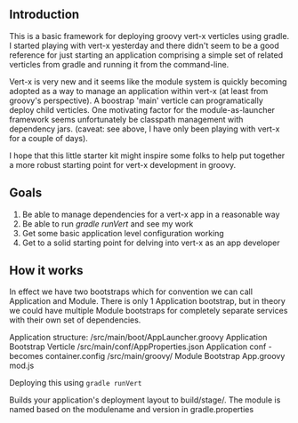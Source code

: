 ## Introduction

This is a basic framework for deploying groovy vert-x verticles using gradle. I started playing with vert-x yesterday and there didn't seem to be a good reference for just starting an application comprising a simple set of related verticles from gradle and running it from the command-line.

Vert-x is very new and it seems like the module system is quickly becoming adopted as a way to manage an application within vert-x (at least from groovy's perspective). A boostrap 'main' verticle can programatically deploy child verticles. One motivating factor for the module-as-launcher framework seems unfortunately be classpath management with dependency jars.  (caveat: see above, I have only been playing with vert-x for a couple of days).

I hope that this little starter kit might inspire some folks to help put together a more robust starting point for vert-x development in groovy.



## Goals
1. Be able to manage dependencies for a vert-x app in a reasonable way
2. Be able to run *gradle runVert* and see my work
3. Get some basic application level configuration working
4. Get to a solid starting point for delving into vert-x as an app developer


## How it works

In effect we have two bootstraps which for convention we can call Application and Module.
There is only 1 Application bootstrap, but in theory we could have multiple Module bootstraps for completely separate services with their own set of dependencies.

Application structure:
    /src/main/boot/AppLauncher.groovy  Application Bootstrap Verticle
    /src/main/conf/AppProperties.json  Application conf - becomes container.config
    /src/main/groovy/     Module Bootstrap
                    App.groovy	
 						mod.js
						<Assorted Verticles>
						<other supporting classes>
 
 Deploying this using
 `gradle runVert`
 
 Builds your application's deployment layout to build/stage/. The module is named based on the modulename and version in gradle.properties
 
 


